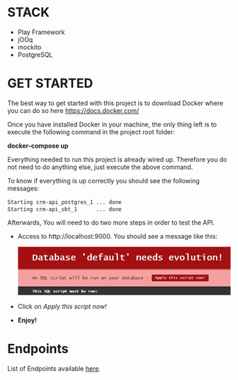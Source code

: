 # STACK

- Play Framework
- jOOq
- mockito
- PostgreSQL

# GET STARTED

The best way to get started with this project is to download Docker where you can do so here https://docs.docker.com/ 

Once you have installed Docker in your machine, the only thing left is to execute the following command in the project root folder:

**docker-compose up**

Everything needed to run this project is already wired up. Therefore you do not need to do anything else, just execute the above command.

To know if everything is up correctly you should see the following messages:

```
Starting crm-api_postgres_1 ... done
Starting crm-api_sbt_1      ... done
```

Afterwards, You will need to do two more steps in order to test the API.

* Access to http://localhost:9000. You should see a message like this:

    ![evolutions](evolution.png?raw=true "Database needs evolution")

* Click on *Apply this script now!*
* **Enjoy!**

# Endpoints

List of Endpoints available [here](ENDPOINTS.md).
